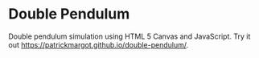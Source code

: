 # Double Pendulum
Double pendulum simulation using HTML 5 Canvas and JavaScript.
Try it out https://patrickmargot.github.io/double-pendulum/.
